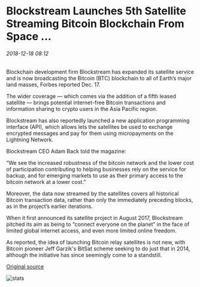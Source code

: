 # Blockstream Launches 5th Satellite Streaming Bitcoin Blockchain From Space ...

###### 2018-12-18 08:12

Blockchain development firm Blockstream has expanded its satellite service and is now broadcasting the Bitcoin (BTC) blockchain to all of Earth’s major land masses, Forbes reported Dec. 17.

The wider coverage — which comes via the addition of a fifth leased satellite — brings potential internet-free Bitcoin transactions and information sharing to crypto users in the Asia Pacific region.

Blockstream has also reportedly launched a new application programming interface (API), which allows lets the satellites be used to exchange encrypted messages and pay for them using micropayments on the Lightning Network.

Blockstream CEO Adam Back told the magazine:

“We see the increased robustness of the bitcoin network and the lower cost of participation contributing to helping businesses rely on the service for backup, and for emerging markets to use as their primary access to the bitcoin network at a lower cost.”

Moreover, the data now streamed by the satellites covers all historical Bitcoin transaction data, rather than only the immediately preceding blocks, as in the project’s earlier iterations.

When it first announced its satellite project in August 2017, Blockstream pitched its aim as being to “connect everyone on the planet” in the face of limited global internet access, and even more limited online freedom.

As reported, the idea of launching Bitcoin relay satellites is not new, with Bitcoin pioneer Jeff Garzik's BitSat scheme seeking to do just that in 2014, although the initiative has since seemingly come to a standstill.

[Original source](https://cointelegraph.com/news/blockstream-launches-5th-satellite-streaming-bitcoin-blockchain-from-space)

![stats](https://c.statcounter.com/11760860/0/a89fa40b/1/ "stats")